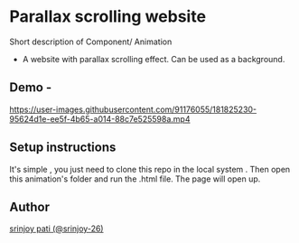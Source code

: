 # Parallax scrolling website

Short description of Component/ Animation
-   A website with parallax scrolling effect.
    Can be used as a background.

## Demo -


https://user-images.githubusercontent.com/91176055/181825230-95624d1e-ee5f-4b65-a014-88c7e525598a.mp4




## Setup instructions

It's simple , you just need to clone this repo in the local system .
Then open this animation's folder and run the .html file. The page will open up.

## Author
[srinjoy pati (@srinjoy-26)](https://github.com/srinjoy-26)
